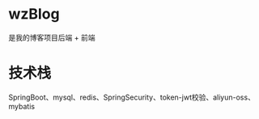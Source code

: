 # wzBlog
是我的博客项目后端 + 前端

# 技术栈
SpringBoot、mysql、redis、SpringSecurity、token-jwt校验、aliyun-oss、mybatis
